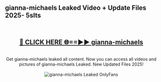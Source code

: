 <h2>gianna-michaels Leaked Video + Update Files 2025- 5slts</h2>
<br>
<div align="center">
<h2><a href="https://libra.edu.pl?gianna-michaels" rel="nofollow">🔴 CLICK HERE 🌐==►► gianna-michaels</a></h2>
<br>
Get gianna-michaels leaked all content. Now you can access all videos and pictures of gianna-michaels Leaked. New Updated Files 2025!
<br>
<br>
<a href="https://libra.edu.pl?gianna-michaels" rel="nofollow" data-target="animated-image.originalLink"><img src="https://i.ibb.co.com/WyWwxjT/player-gif2.gif" alt="gianna-michaels Leaked OnlyFans" style="max-width: 100%; display: inline-block;" data-target="animated-image.originalImage"></a>
</div>
<br>
